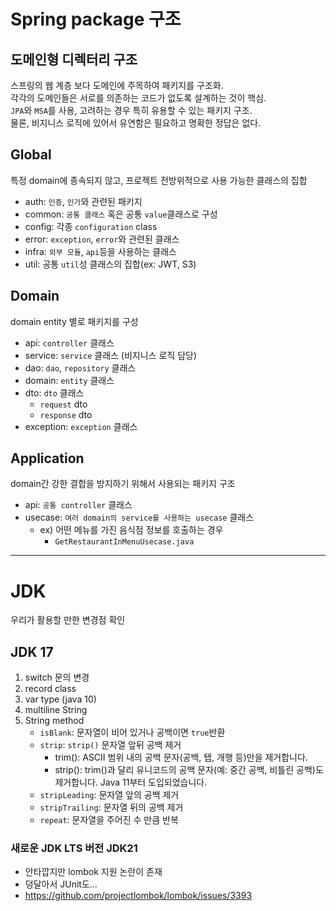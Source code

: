 # Spring package 구조
## 도메인형 디렉터리 구조
스프링의 웹 계층 보다 도메인에 주목하여 패키지를 구조화.  
각각의 도메인들은 서로를 의존하는 코드가 없도록 설계하는 것이 핵심.  
`JPA`와 `MSA`를 사용, 고려하는 경우 특히 유용할 수 있는 패키지 구조.  
물론, 비지니스 로직에 있어서 유연함은 필요하고 명확한 정답은 없다.  

## Global
특정 domain에 종속되지 않고, 프로젝트 전방위적으로 사용 가능한 클래스의 집합
- auth: `인증`, `인가`와 관련된 패키지
- common: `공통 클래스` 혹은 공통 `value`클래스로 구성
- config: 각종 `configuration` class
- error: `exception`, `error`와 관련된 클래스
- infra: `외부 모듈`, `api`등을 사용하는 클래스
- util: 공통 `util`성 클래스의 집합(ex: JWT, S3)

## Domain
domain entity 별로 패키지를 구성
- api: `controller` 클래스
- service: `service` 클래스 (비지니스 로직 담당)
- dao: `dao`, `repository` 클래스
- domain: `entity` 클래스
- dto: `dto` 클래스
  - `request` dto
  - `response` dto
- exception: `exception` 클래스

## Application
domain간 강한 결합을 방지하기 위해서 사용되는 패키지 구조
- api: `공통 controller` 클래스
- usecase: `여러 domain의 service를 사용하는 usecase` 클래스
  - ex) 어떤 메뉴를 가진 음식점 정보를 호출하는 경우
    - `GetRestaurantInMenuUsecase.java`

---
# JDK
우리가 활용할 만한 변경점 확인

## JDK 17
1. switch 문의 변경
2. record class
3. var type (java 10)
4. multiline String
5. String method
   - `isBlank`: 문자열이 비어 있거나 공백이면 `true`반환
   - `strip`: `strip()` 문자열 앞뒤 공백 제거
     - trim(): ASCII 범위 내의 공백 문자(공백, 탭, 개행 등)만을 제거합니다.
     - strip(): trim()과 달리 유니코드의 공백 문자(예: 중간 공백, 비틀린 공백)도 제거합니다. Java 11부터 도입되었습니다.
   - `stripLeading`: 문자열 앞의 공백 제거
   - `stripTrailing`: 문자열 뒤의 공백 제거
   - `repeat`: 문자열을 주어진 수 만큼 반복

### 새로운 JDK LTS 버전 JDK21
- 안타깝지만 lombok 지원 논란이 존재
- 덩달아서 JUnit도...
- https://github.com/projectlombok/lombok/issues/3393